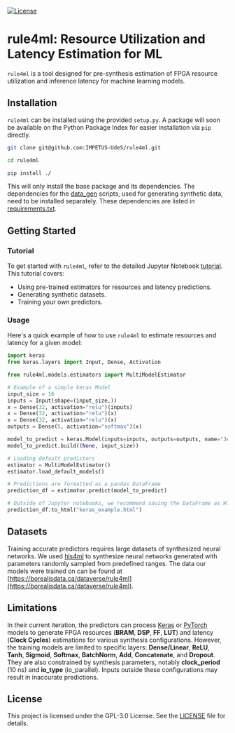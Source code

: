 [![License](https://img.shields.io/badge/License-GPL_3.0-red.svg)](https://opensource.org/license/gpl-3-0)

# rule4ml: Resource Utilization and Latency Estimation for ML

`rule4ml` is a tool designed for pre-synthesis estimation of FPGA resource utilization and inference latency for machine learning models.

## Installation

`rule4ml` can be installed using the provided `setup.py`. A package will soon be available on the Python Package Index for easier installation via `pip` directly.

```bash
git clone git@github.com:IMPETUS-UdeS/rule4ml.git

cd rule4ml

pip install ./
```

This will only install the base package and its dependencies. The dependencies for the [data_gen](data_gen/) scripts, used for generating synthetic data, need to be installed separately. These dependencies are listed in [requirements.txt](data_gen/requirements.txt).

## Getting Started

### Tutorial
To get started with `rule4ml`, refer to the detailed Jupyter Notebook [tutorial](notebooks/tutorial.ipynb). This tutorial covers:

- Using pre-trained estimators for resources and latency predictions.
- Generating synthetic datasets.
- Training your own predictors.

### Usage
Here's a quick example of how to use `rule4ml` to estimate resources and latency for a given model:

```python
import keras
from keras.layers import Input, Dense, Activation

from rule4ml.models.estimators import MultiModelEstimator

# Example of a simple keras Model
input_size = 16
inputs = Input(shape=(input_size,))
x = Dense(32, activation="relu")(inputs)
x = Dense(32, activation="relu")(x)
x = Dense(32, activation="relu")(x)
outputs = Dense(5, activation="softmax")(x)

model_to_predict = keras.Model(inputs=inputs, outputs=outputs, name="Jet Classifier")
model_to_predict.build((None, input_size))

# Loading default predictors
estimator = MultiModelEstimator()
estimator.load_default_models()

# Predictions are formatted as a pandas DataFrame
prediction_df = estimator.predict(model_to_predict)

# Outside of Jupyter notebooks, we recommend saving the DataFrame as HTML for better readability
prediction_df.to_html("keras_example.html")
```

## Datasets
Training accurate predictors requires large datasets of synthesized neural networks. We used [hls4ml](https://github.com/fastmachinelearning/hls4ml) to synthesize neural networks generated with parameters randomly sampled from predefined ranges. The data our models were trained on can be found at [https://borealisdata.ca/dataverse/rule4ml](https://borealisdata.ca/dataverse/rule4ml).

## Limitations
In their current iteration, the predictors can process [Keras](https://keras.io/about/) or [PyTorch](https://pytorch.org/tutorials/beginner/basics/quickstart_tutorial.html) models to generate FPGA resources (**BRAM**, **DSP**, **FF**, **LUT**) and latency (**Clock Cycles**) estimations for various synthesis configurations. However, the training models are limited to specific layers: **Dense/Linear**, **ReLU**, **Tanh**, **Sigmoid**, **Softmax**, **BatchNorm**, **Add**, **Concatenate**, and **Dropout**. They are also constrained by synthesis parameters, notably **clock_period** (10 ns) and **io_type** (io_parallel). Inputs outside these configurations may result in inaccurate predictions.

## License
This project is licensed under the GPL-3.0 License. See the [LICENSE](LICENSE) file for details.
